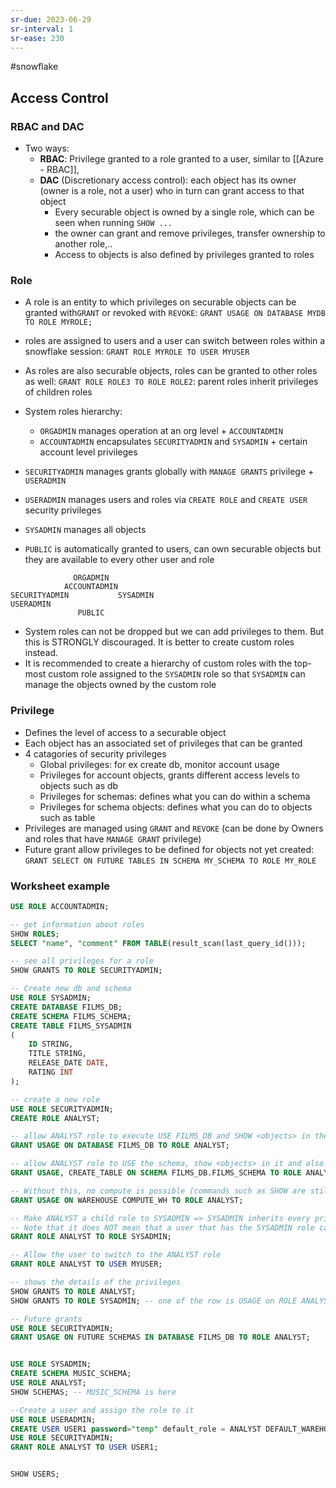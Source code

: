 ```yaml
---
sr-due: 2023-06-29
sr-interval: 1
sr-ease: 230
---
```


#snowflake

## Access Control

### RBAC and DAC

- Two ways:
  - **RBAC**: Privilege granted to a role granted to a user, similar to [[Azure - RBAC]],
  - **DAC** (Discretionary access control): each object has its owner (owner is a role, not a user) who in turn can grant access to that object
    - Every securable object is owned by a single role, which can be seen when running `SHOW ...`
    - the owner can grant and remove privileges, transfer ownership to another role,..
    - Access to objects is also defined by privileges granted to roles

### Role

- A role is an entity to which privileges on securable objects can be granted with`GRANT` or revoked with `REVOKE`: `GRANT USAGE ON DATABASE MYDB TO ROLE MYROLE;`
- roles are assigned to users and a user can switch between roles within a snowflake session: `GRANT ROLE MYROLE TO USER MYUSER`
- As roles are also securable objects, roles can be granted to other roles as well: `GRANT ROLE ROLE3 TO ROLE ROLE2`: parent roles inherit privileges of children roles

- System roles hierarchy:
  - `ORGADMIN` manages operation at an org level + `ACCOUNTADMIN`
  - `ACCOUNTADMIN` encapsulates `SECURITYADMIN` and `SYSADMIN` + certain account level privileges
- `SECURITYADMIN` manages grants globally with `MANAGE GRANTS` privilege + `USERADMIN`
- `USERADMIN` manages users and roles via `CREATE ROLE` and `CREATE USER` security privileges
- `SYSADMIN` manages all objects
- `PUBLIC` is automatically granted to users, can own securable objects but they are available to every other user and role

```text
			  ORGADMIN
			ACCOUNTADMIN
SECURITYADMIN           SYSADMIN
USERADMIN
			   PUBLIC
```

- System roles can not be dropped but we can add privileges to them. But this is STRONGLY discouraged. It is better to create custom roles instead. 
- It is recommended to create a hierarchy of custom roles with the top-most custom role assigned to the `SYSADMIN` role so that `SYSADMIN` can manage the objects owned by the custom role

### Privilege

- Defines the level of access to a securable object
- Each object has an associated set of privileges that can be granted
- 4 catagories of security privileges
  - Global privileges: for ex create db, monitor account usage
  - Privileges for account objects, grants different access levels to objects such as db
  - Privileges for schemas: defines what you can do within a schema
  - Privileges for schema objects: defines what you can do to objects such as table
- Privileges are managed using `GRANT` and `REVOKE` (can be done by Owners and roles that have `MANAGE GRANT` privilege)
- Future grant allow privileges to be defined for objects not yet created: `GRANT SELECT ON FUTURE TABLES IN SCHEMA MY_SCHEMA TO ROLE MY_ROLE`

### Worksheet example

```sql
USE ROLE ACCOUNTADMIN;

-- get information about roles
SHOW ROLES;
SELECT "name", "comment" FROM TABLE(result_scan(last_query_id()));

-- see all privileges for a role
SHOW GRANTS TO ROLE SECURITYADMIN;

-- Create new db and schema
USE ROLE SYSADMIN;
CREATE DATABASE FILMS_DB;
CREATE SCHEMA FILMS_SCHEMA;
CREATE TABLE FILMS_SYSADMIN
(
    ID STRING,
    TITLE STRING,
    RELEASE_DATE DATE,
    RATING INT
);

-- create a new role
USE ROLE SECURITYADMIN;
CREATE ROLE ANALYST;

-- allow ANALYST role to execute USE FILMS_DB and SHOW <objects> in the db;
GRANT USAGE ON DATABASE FILMS_DB TO ROLE ANALYST;

-- allow ANALYST role to USE the schema, show <objects> in it and also create tables
GRANT USAGE, CREATE_TABLE ON SCHEMA FILMS_DB.FILMS_SCHEMA TO ROLE ANALYST;

-- Without this, no compute is possible (commands such as SHOW are still possible)
GRANT USAGE ON WAREHOUSE COMPUTE_WH TO ROLE ANALYST;

-- Make ANALYST a child role to SYSADMIN => SYSADMIN inherits every privileges of ANALYST
-- Note that it does NOT mean that a user that has the SYSADMIN role can switch to ANALYST
GRANT ROLE ANALYST TO ROLE SYSADMIN;

-- Allow the user to switch to the ANALYST role
GRANT ROLE ANALYST TO USER MYUSER;

-- shows the details of the privileges
SHOW GRANTS TO ROLE ANALYST;
SHOW GRANTS TO ROLE SYSADMIN; -- one of the row is USAGE on ROLE ANALYST

-- Future grants
USE ROLE SECURITYADMIN;
GRANT USAGE ON FUTURE SCHEMAS IN DATABASE FILMS_DB TO ROLE ANALYST;


USE ROLE SYSADMIN;
CREATE SCHEMA MUSIC_SCHEMA;
USE ROLE ANALYST;
SHOW SCHEMAS; -- MUSIC_SCHEMA is here

--Create a user and assign the role to it
USE ROLE USERADMIN;
CREATE USER USER1 password="temp" default_role = ANALYST DEFAULT_WAREHOUSE='COMPUTE_WH' MUST_CHANGE_PASSWORD=TRUE;
USE ROLE SECURITYADMIN;
GRANT ROLE ANALYST TO USER USER1;


SHOW USERS;
```